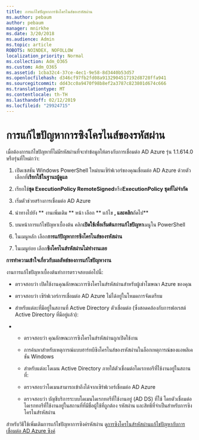 ```yaml
---
title: การแก้ไขปัญหาการซิงโครไนส์ของรหัสผ่าน
ms.author: pebaum
author: pebaum
manager: mnirkhe
ms.date: 3/20/2018
ms.audience: Admin
ms.topic: article
ROBOTS: NOINDEX, NOFOLLOW
localization_priority: Normal
ms.collection: Adm_O365
ms.custom: Adm_O365
ms.assetid: 1cba32c4-37ce-4ec1-9e58-8d3440b53d57
ms.openlocfilehash: d346cf97fb2fd08a9132904517192d8728ffa941
ms.sourcegitcommit: dd43cc0a9470f98b8ef2a3787c823801d674c666
ms.translationtype: MT
ms.contentlocale: th-TH
ms.lasthandoff: 02/12/2019
ms.locfileid: "29924715"
---
```

# <a name="troubleshoot-password-synchronization"></a>การแก้ไขปัญหาการซิงโครไนส์ของรหัสผ่าน

เมื่อต้องการแก้ไขปัญหาที่ไม่มีรหัสผ่านที่จะทำข้อมูลให้ตรงกับการเชื่อมต่อ AD Azure รุ่น 1.1.614.0 หรือรุ่นที่ใหม่กว่า:
  
1. เปิดเซสชัน Windows PowerShell ใหม่บนเซิร์ฟเวอร์ของคุณเชื่อมต่อ AD Azure ด้วยตัวเลือกที่**เรียกใช้ในฐานะผู้ดูแล** 
    
2. เรียกใช้**ชุด ExecutionPolicy RemoteSigned**หรือ**ExecutionPolicy ชุดที่ไม่จำกัด** 
    
3. เริ่มตัวช่วยสร้างการเชื่อมต่อ AD Azure
    
4. นำทางไปยัง ** งานเพิ่มเติม ** หน้า เลือก ** แก้ไข **, และคลิก**ถัดไป** 
    
5. บนหน้าการแก้ไขปัญหาเบื้องต้น คลิก**เปิดใช้เพื่อเริ่มต้นการแก้ไขปัญหา**เมนูใน PowerShell 
    
6. ในเมนูหลัก เลือก**การแก้ปัญหาการซิงโครไนส์ของรหัสผ่าน** 
    
7. ในเมนูย่อย เลือก**ซิงโครไนส์รหัสผ่านไม่ทำงานเลย** 
    
 **การทำความเข้าใจเกี่ยวกับผลลัพธ์ของการแก้ไขปัญหางาน**
  
งานการแก้ไขปัญหาเบื้องต้นทำการตรวจสอบต่อไปนี้:
  
- ตรวจสอบว่า เปิดใช้งานคุณลักษณะการซิงโครไนส์รหัสผ่านสำหรับผู้เช่าโฆษณา Azure ของคุณ
    
- ตรวจสอบว่า เซิร์ฟเวอร์การเชื่อมต่อ AD Azure ไม่ได้อยู่ในโหมดการจัดเตรียม
    
- สำหรับแต่ละที่มีอยู่ในสถานที่ Active Directory ตัวเชื่อมต่อ (ซึ่งสอดคล้องกับการฟอเรสต์ Active Directory ที่มีอยู่แล้ว):
    
- 
  - ตรวจสอบว่า คุณลักษณะการซิงโครไนส์รหัสผ่านถูกเปิดใช้งาน
    
  - การค้นหาสำหรับเหตุการณ์แบบฮาร์ทบีซิงโครไนส์ของรหัสผ่านในล็อกเหตุการณ์ของแอพลิเคชัน Windows
    
  - สำหรับแต่ละโดเมน Active Directory ภายใต้ตัวเชื่อมต่อไดเรกทอรีที่ใช้งานอยู่ในสถานที่:
    
  - ตรวจสอบว่าโดเมนสามารถเข้าถึงได้จากเซิร์ฟเวอร์เชื่อมต่อ AD Azure
    
  - ตรวจสอบว่า บัญชีบริการระบบโดเมนไดเรกทอรีที่ใช้งานอยู่ (AD DS) ที่ใช้ โดยตัวเชื่อมต่อไดเรกทอรีที่ใช้งานอยู่ในสถานที่ที่มีชื่อผู้ใช้ที่ถูกต้อง รหัสผ่าน และสิทธิ์ที่จำเป็นสำหรับการซิงโครไนส์รหัสผ่าน
    
สำหรับวิธีใช้เพิ่มเติมการแก้ไขปัญหาการซิงค์รหัสผ่าน ดู[การซิงโครไนส์รหัสผ่านแก้ไขปัญหากับการเชื่อมต่อ AD Azure ซิงค์](https://docs.microsoft.com/azure/active-directory/connect/active-directory-aadconnectsync-troubleshoot-password-synchronization)
  


